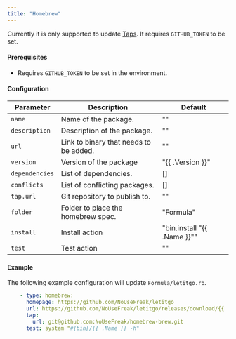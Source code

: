 ```yaml
---
title: "Homebrew"
---
```


Currently it is only supported to update [Taps](https://docs.brew.sh/Taps).
It requires `GITHUB_TOKEN` to be set. 

#### Prerequisites

- Requires `GITHUB_TOKEN` to be set in the environment.

#### Configuration

Parameter | Description | Default
--- | --- | ---
`name` | Name of the package. | ""
`description` | Description of the package. | ""
`url` | Link to binary that needs to be added. | ""
`version` | Version of the package | "{{ .Version }}"
`dependencies` | List of dependencies. | []
`conflicts` | List of conflicting packages. | []
`tap.url` | Git repository to publish to. | ""
`folder` | Folder to place the homebrew spec. | "Formula"
`install` | Install action | "bin.install \"{{ .Name }}\""
`test` | Test action | ""

#### Example

The following example configuration will update `Formula/letitgo.rb`.

```yaml
    - type: homebrew:
      homepage: https://github.com/NoUseFreak/letitgo
      url: https://github.com/NoUseFreak/letitgo/releases/download/{{ .Version }}/darwin_amd64.zip
      tap:
        url: git@github.com:NoUseFreak/homebrew-brew.git
      test: system "#{bin}/{{ .Name }} -h"
```
